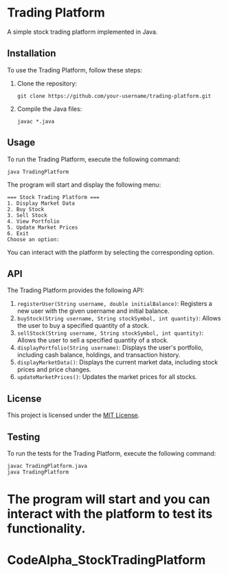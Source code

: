 
# Trading Platform

A simple stock trading platform implemented in Java.

## Installation

To use the Trading Platform, follow these steps:

1. Clone the repository:
   ```
   git clone https://github.com/your-username/trading-platform.git
   ```
2. Compile the Java files:
   ```
   javac *.java
   ```

## Usage

To run the Trading Platform, execute the following command:

```
java TradingPlatform
```

The program will start and display the following menu:

```
=== Stock Trading Platform ===
1. Display Market Data
2. Buy Stock
3. Sell Stock
4. View Portfolio
5. Update Market Prices
6. Exit
Choose an option:
```

You can interact with the platform by selecting the corresponding option.

## API

The Trading Platform provides the following API:

1. `registerUser(String username, double initialBalance)`: Registers a new user with the given username and initial balance.
2. `buyStock(String username, String stockSymbol, int quantity)`: Allows the user to buy a specified quantity of a stock.
3. `sellStock(String username, String stockSymbol, int quantity)`: Allows the user to sell a specified quantity of a stock.
4. `displayPortfolio(String username)`: Displays the user's portfolio, including cash balance, holdings, and transaction history.
5. `displayMarketData()`: Displays the current market data, including stock prices and price changes.
6. `updateMarketPrices()`: Updates the market prices for all stocks.

## License

This project is licensed under the [MIT License](LICENSE).

## Testing

To run the tests for the Trading Platform, execute the following command:

```
javac TradingPlatform.java
java TradingPlatform
```

The program will start and you can interact with the platform to test its functionality.
=======
# CodeAlpha_StockTradingPlatform

